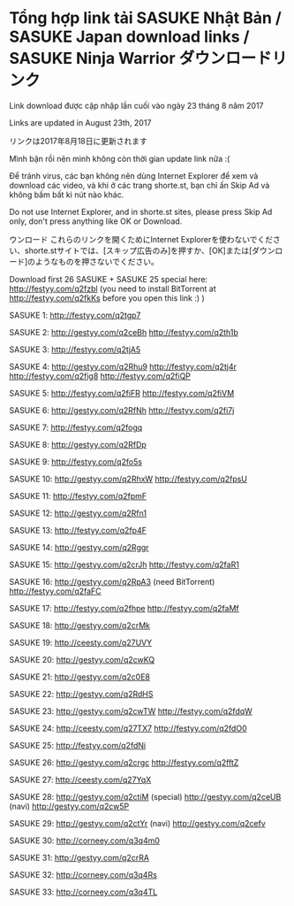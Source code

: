 # Tổng hợp link tải SASUKE Nhật Bản / SASUKE Japan download links / SASUKE Ninja Warrior ダウンロードリンク

Link download được cập nhập lần cuối vào ngày 23 tháng 8 năm 2017

Links are updated in August 23th, 2017

リンクは2017年8月18日に更新されます

Mình bận rồi nên mình không còn thời gian update link nữa :(

Để tránh virus, các bạn không nên dùng Internet Explorer để xem và download các video, và khi ở các trang shorte.st, bạn chỉ ấn Skip Ad và không bấm bất kì nút nào khác.

Do not use Internet Explorer, and in shorte.st sites, please press Skip Ad only, don't press anything like OK or Download.

ウンロード これらのリンクを開くためにInternet Explorerを使わないでください、shorte.stサイトでは、[スキップ広告のみ]を押すか、[OK]または[ダウンロード]のようなものを押さないでください。

Download first 26 SASUKE + SASUKE 25 special here: http://festyy.com/q2fzbl (you need to install BitTorrent at http://festyy.com/q2fkKs before you open this link :) ) 

SASUKE 1: http://festyy.com/q2tgp7 

SASUKE 2: http://gestyy.com/q2ceBh http://festyy.com/q2th1b 

SASUKE 3: http://festyy.com/q2tjA5 

SASUKE 4: http://gestyy.com/q2Rhu9 http://festyy.com/q2tj4r http://festyy.com/q2fig8 http://festyy.com/q2fiQP 

SASUKE 5: http://festyy.com/q2fiFR http://festyy.com/q2fiVM 

SASUKE 6: http://gestyy.com/q2RfNh http://festyy.com/q2fi7j 

SASUKE 7: http://festyy.com/q2fogq 

SASUKE 8: http://gestyy.com/q2RfDp 

SASUKE 9: http://festyy.com/q2fo5s 

SASUKE 10: http://gestyy.com/q2RhxW http://festyy.com/q2fpsU 

SASUKE 11: http://festyy.com/q2fpmF 

SASUKE 12: http://gestyy.com/q2Rfn1 

SASUKE 13: http://festyy.com/q2fp4F 

SASUKE 14: http://gestyy.com/q2Rggr 

SASUKE 15: http://gestyy.com/q2crJh http://festyy.com/q2faR1 

SASUKE 16: http://gestyy.com/q2RpA3 (need BitTorrent) http://festyy.com/q2faFC 

SASUKE 17: http://festyy.com/q2fhpe http://festyy.com/q2faMf 

SASUKE 18: http://gestyy.com/q2crMk 

SASUKE 19: http://ceesty.com/q27UVY 

SASUKE 20: http://gestyy.com/q2cwKQ 

SASUKE 21: http://gestyy.com/q2c0E8 

SASUKE 22: http://gestyy.com/q2RdHS 

SASUKE 23: http://gestyy.com/q2cwTW http://festyy.com/q2fdqW 

SASUKE 24: http://ceesty.com/q27TX7 http://festyy.com/q2fdO0 

SASUKE 25: http://festyy.com/q2fdNi 

SASUKE 26: http://gestyy.com/q2crgc http://festyy.com/q2fftZ 

SASUKE 27: http://ceesty.com/q27YqX 

SASUKE 28: http://gestyy.com/q2ctiM (special) http://gestyy.com/q2ceUB (navi) http://gestyy.com/q2cw5P 

SASUKE 29: http://gestyy.com/q2ctYr (navi) http://gestyy.com/q2cefv 

SASUKE 30: http://corneey.com/q3q4m0 

SASUKE 31: http://gestyy.com/q2crRA 

SASUKE 32: http://corneey.com/q3q4Rs 

SASUKE 33: http://corneey.com/q3q4TL﻿
